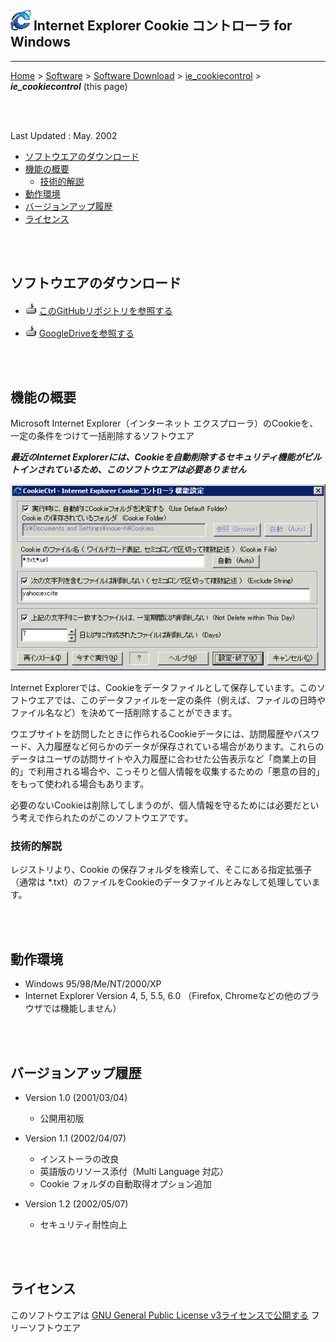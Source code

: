 ## ![icon](readme_pics/softdown-ico-ie.gif) Internet Explorer Cookie コントローラ for Windows<!-- omit in toc -->

---
[Home](https://oasis3855.github.io/webpage/) > [Software](https://oasis3855.github.io/webpage/software/index.html) > [Software Download](https://oasis3855.github.io/webpage/software/software-download.html) > [ie_cookiecontrol](../ie_cookiecontrol/README.md) > ***ie_cookiecontrol*** (this page)

<br />
<br />

Last Updated : May. 2002

- [ソフトウエアのダウンロード](#ソフトウエアのダウンロード)
- [機能の概要](#機能の概要)
  - [技術的解説](#技術的解説)
- [動作環境](#動作環境)
- [バージョンアップ履歴](#バージョンアップ履歴)
- [ライセンス](#ライセンス)

<br />
<br />

## ソフトウエアのダウンロード

- ![download icon](../readme_pics/soft-ico-download-darkmode.gif)   [このGitHubリポジトリを参照する](../ie_cookiecontrol/download) 

- ![download icon](../readme_pics/soft-ico-download-darkmode.gif)   [GoogleDriveを参照する](https://drive.google.com/drive/folders/0B7BSijZJ2TAHMDI3YWE0YmUtNzZjZS00ZjUzLThkYjMtMmFkYmJjMjVhNzI3?resourcekey=0-0wvm6IbV4p93ILebG8X0PA)

<br />
<br />

## 機能の概要

Microsoft Internet Explorer（インターネット エクスプローラ）のCookieを、一定の条件をつけて一括削除するソフトウエア

***最近のInternet Explorerには、Cookieを自動削除するセキュリティ機能がビルトインされているため、このソフトウエアは必要ありません***

![設定ダイアログ](readme_pics/soft-win-cookiecontrol.gif)

Internet Explorerでは、Cookieをデータファイルとして保存しています。このソフトウエアでは、このデータファイルを一定の条件（例えば、ファイルの日時やファイル名など）を決めて一括削除することができます。

ウエブサイトを訪問したときに作られるCookieデータには、訪問履歴やパスワード、入力履歴など何らかのデータが保存されている場合があります。これらのデータはユーザの訪問サイトや入力履歴に合わせた公告表示など「商業上の目的」で利用される場合や、こっそりと個人情報を収集するための「悪意の目的」をもって使われる場合もあります。

必要のないCookieは削除してしまうのが、個人情報を守るためには必要だという考えで作られたのがこのソフトウエアです。

### 技術的解説

レジストリより、Cookie の保存フォルダを検索して、そこにある指定拡張子（通常は *.txt）のファイルをCookieのデータファイルとみなして処理しています。 

<br />
<br />

## 動作環境

- Windows 95/98/Me/NT/2000/XP
- Internet Explorer Version 4, 5, 5.5, 6.0 （Firefox, Chromeなどの他のブラウザでは機能しません） 

<br />
<br />

## バージョンアップ履歴

- Version 1.0 (2001/03/04)

  - 公開用初版 

- Version 1.1 (2002/04/07)

  - インストーラの改良 
  - 英語版のリソース添付（Multi Language 対応） 
  - Cookie フォルダの自動取得オプション追加 

- Version 1.2 (2002/05/07)

  - セキュリティ耐性向上 

<br />
<br />

## ライセンス

このソフトウエアは [GNU General Public License v3ライセンスで公開する](https://gpl.mhatta.org/gpl.ja.html) フリーソフトウエア

